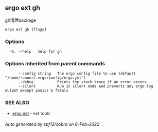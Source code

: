 ## ergo ext gh

gh清理package

```
ergo ext gh [flags]
```

### Options

```
  -h, --help   help for gh
```

### Options inherited from parent commands

```
      --config string   The ergo config file to use (default "/home/runner/.ergo/config/ergo.yml")
      --debug           Prints the stack trace if an error occurs
      --silent          Run in silent mode and prevents any ergo log output except panics & fatals
```

### SEE ALSO

* [ergo ext](ergo_ext.md)	 - ext tools

###### Auto generated by spf13/cobra on 8-Feb-2022
